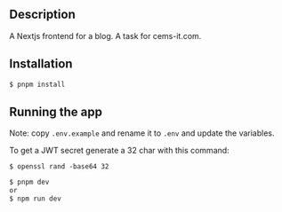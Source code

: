 ## Description

A Nextjs frontend for a blog. A task for cems-it.com.

## Installation

```bash
$ pnpm install
```

## Running the app

Note: copy `.env.example` and rename it to `.env` and update the variables.

To get a JWT secret generate a 32 char with this command:
```
$ openssl rand -base64 32
```

```bash
$ pnpm dev
or
$ npm run dev
```

